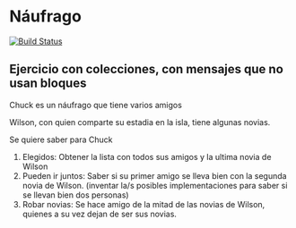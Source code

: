 # Náufrago
 
[![Build Status](https://github.com/wollok/coleccionesSinBloquesNaufrago/actions/workflows/ci.yml/badge.svg)](https://github.com/wollok/coleccionesSinBloquesNaufrago/actions/workflows/ci.yml)


## Ejercicio con colecciones, con mensajes que no usan bloques

Chuck es un náufrago que tiene varios amigos

Wilson, con quien comparte su estadia en la isla, tiene algunas novias.

Se quiere saber para Chuck

1. Elegidos: Obtener la lista con todos sus amigos y la ultima novia de Wilson
2. Pueden ir juntos: Saber si su primer amigo se lleva bien con la segunda novia de Wilson. (inventar la/s posibles implementaciones para saber si se llevan bien dos personas) 
3. Robar novias: Se hace amigo de la mitad de las novias de Wilson, quienes a su vez dejan de ser sus novias.
